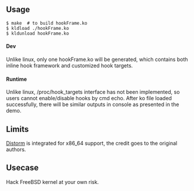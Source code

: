 ## Usage ##

```
$ make	# to build hookFrame.ko
$ kldload ./hookFrame.ko
$ kldunload hookFrame.ko
```

#### Dev #####

Unlike linux, only one hookFrame.ko will be generated, which contains both
inline hook framework and customized hook targets.

#### Runtime #####

Unlike linux, /proc/hook_targets interface has not been implemented, so users
cannot enable/disable hooks by cmd echo. After ko file loaded successfully,
there will be similar outputs in console as presented in the demo.

## Limits ##

[Distorm](https://github.com/gdabah/distorm) is integrated for x86_64 support, the credit goes to the original authors.

## Usecase ##

Hack FreeBSD kernel at your own risk.
